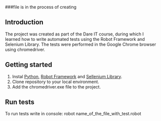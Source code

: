###file is in the process of creating

## Introduction
The project was created as part of the Dare IT course, during which I learned how to write automated tests using the Robot Framework and Selenium Library.
The tests were performed in the Google Chrome browser using chromedriver.

## Getting started
1. Instal [Python](https://www.python.org/), [Robot Framework](https://robotframework.org/) and [Sellenium Library](https://github.com/robotframework/SeleniumLibrary).
2. Clone repository to your local environment.
3. Add the chromedriver.exe file to the project.

## Run tests
To run tests write in console: robot name_of_the_file_with_test.robot

